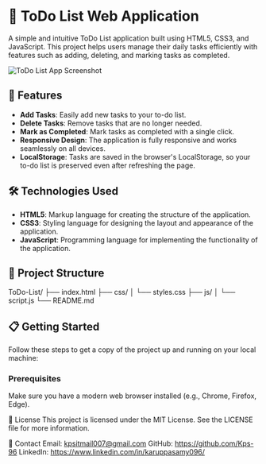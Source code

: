 # 📝 ToDo List Web Application

A simple and intuitive ToDo List application built using HTML5, CSS3, and JavaScript. This project helps users manage their daily tasks efficiently with features such as adding, deleting, and marking tasks as completed.

![ToDo List App Screenshot](/src/Screenshot%202024-05-17%20120008.png)

## 🚀 Features

- **Add Tasks**: Easily add new tasks to your to-do list.
- **Delete Tasks**: Remove tasks that are no longer needed.
- **Mark as Completed**: Mark tasks as completed with a single click.
- **Responsive Design**: The application is fully responsive and works seamlessly on all devices.
- **LocalStorage**: Tasks are saved in the browser's LocalStorage, so your to-do list is preserved even after refreshing the page.

## 🛠️ Technologies Used

- **HTML5**: Markup language for creating the structure of the application.
- **CSS3**: Styling language for designing the layout and appearance of the application.
- **JavaScript**: Programming language for implementing the functionality of the application.

## 📂 Project Structure
ToDo-List/
├── index.html
├── css/
│ └── styles.css
├── js/
│ └── script.js
└── README.md


## 📋 Getting Started

Follow these steps to get a copy of the project up and running on your local machine:

### Prerequisites

Make sure you have a modern web browser installed (e.g., Chrome, Firefox, Edge).

📝 License
This project is licensed under the MIT License. See the LICENSE file for more information.

📧 Contact
Email: 
kpsitmail007@gmail.com
GitHub: https://github.com/Kps-96
LinkedIn: https://www.linkedin.com/in/karuppasamy096/




